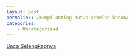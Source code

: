 ```yaml
---
layout: post
permalink: /mimpi-anting-putus-sebelah-kanan/
categories:
    - Uncategorized
---
```


[Baca Selengkapnya](/10)